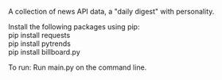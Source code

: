 A collection of news API data, a "daily digest" with personality.

Install the following packages using pip: <br />
pip install requests <br />
pip install pytrends <br />
pip install billboard.py <br />

To run: Run main.py on the command line.

